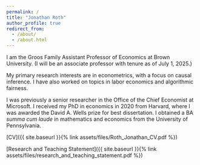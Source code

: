 ```yaml
---
permalink: /
title: "Jonathan Roth"
author_profile: true
redirect_from: 
  - /about/
  - /about.html
---
```


I am the Groos Family Assistant Professor of Economics at Brown University. (I will be an associate professor with tenure as of July 1, 2025.)

My primary research interests are in econometrics, with a focus on causal inference. I have also worked on topics in labor economics and algorithmic fairness.

I was previously a senior researcher in the Office of the Chief Economist at Microsoft. I received my PhD in economics in 2020 from Harvard, where I was awarded the David A. Wells prize for best dissertation. I obtained a BA *summa cum laude* in mathematics and economics from the University of Pennsylvania. 

[CV]({{ site.baseurl }}{% link assets/files/Roth_Jonathan_CV.pdf %})

[Research and Teaching Statement]({{ site.baseurl }}{% link assets/files/research_and_teaching_statement.pdf %})
